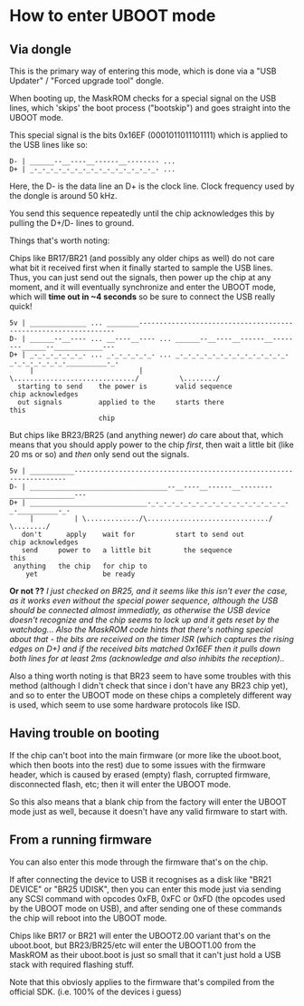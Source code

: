 # How to enter UBOOT mode

## Via dongle

This is the primary way of entering this mode, which is done via a "USB Updater" / "Forced upgrade tool" dongle.

When booting up, the MaskROM checks for a special signal on the USB lines, which 'skips' the boot process ("bootskip") and goes straight into the UBOOT mode.

This special signal is the bits 0x16EF (0001011011101111) which is applied to the USB lines like so:
```
D- | ______--__----__------__-------- ...
D+ | _-_-_-_-_-_-_-_-_-_-_-_-_-_-_-_- ...
```
Here, the D- is the data line an D+ is the clock line. Clock frequency used by the dongle is around 50 kHz.

You send this sequence repeatedly until the chip acknowledges this by pulling the D+/D- lines to ground.

Things that's worth noting:

Chips like BR17/BR21 (and possibly any older chips as well) do not care what bit it received first when it finally started to sample the USB lines.
Thus, you can just send out the signals, then power up the chip at any moment, and it will eventually synchronize and enter the UBOOT mode,
which will **time out in ~4 seconds** so be sure to connect the USB really quick!
```
5v | ______________ ... ________----------------------------------------------------------------
D- | ______--__---- ... __----__---- ... ______--__----__------__--------______--____________---
D+ | _-_-_-_-_-_-_- ... _-_-_-_-_-_- ... _-_-_-_-_-_-_-_-_-_-_-_-_-_-_-_-_-_-_-_-_-__________-_-
     |                          |        \............................../          \......../
  starting to send    the power is       valid sequence                         chip acknowledges
  out signals         applied to the     starts there                           this
                      chip
```

But chips like BR23/BR25 (and anything newer) *do* care about that, which means that you should apply power to the chip *first*, then
wait a little bit (like 20 ms or so) and *then* only send out the signals.
```
5v | ___________--------------------------------------------------------------------
D- | __________________________________--__----__------__--------________________---
D+ | _____________________________-_-_-_-_-_-_-_-_-_-_-_-_-_-_-_-_-_-_-__________-_-
     |          | \............./\............................../      \......../
   don't      apply    wait for          start to send out           chip acknowledges
   send     power to   a little bit        the sequence              this
 anything   the chip   for chip to
    yet                be ready
```

**Or not ??** _I just checked on BR25, and it seems like this isn't ever the case, as it works even without the special power sequence,
although the USB should be connected almost immediatly, as otherwise the USB device doesn't recognize and the chip seems to lock up
and it gets reset by the watchdog...
Also the MaskROM code hints that there's nothing special about that - the bits are received on the timer ISR (which captures the rising edges on D+)
and if the received bits matched 0x16EF then it pulls down both lines for at least 2ms (acknowledge and also inhibits the reception).._

Also a thing worth noting is that BR23 seem to have some troubles with this method (although I didn't check that since i don't have any BR23 chip yet),
and so to enter the UBOOT mode on these chips a completely different way is used, which seem to use some hardware protocols like ISD.

## Having trouble on booting

If the chip can't boot into the main firmware (or more like the uboot.boot, which then boots into the rest) due to some issues with the firmware header,
which is caused by erased (empty) flash, corrupted firmware, disconnected flash, etc; then it will enter the UBOOT mode.

So this also means that a blank chip from the factory will enter the UBOOT mode just as well, because it doesn't have any valid firmware to start with.

## From a running firmware

You can also enter this mode through the firmware that's on the chip.

If after connecting the device to USB it recognises as a disk like "BR21 DEVICE" or "BR25 UDISK",
then you can enter this mode just via sending any SCSI command with opcodes 0xFB, 0xFC or 0xFD (the opcodes used by the UBOOT mode on USB),
and after sending one of these commands the chip will reboot into the UBOOT mode.

Chips like BR17 or BR21 will enter the UBOOT2.00 variant that's on the uboot.boot, but BR23/BR25/etc will enter the UBOOT1.00 from the MaskROM
as their uboot.boot is just so small that it can't just hold a USB stack with required flashing stuff.

Note that this obviosly applies to the firmware that's compiled from the official SDK. (i.e. 100% of the devices i guess)
